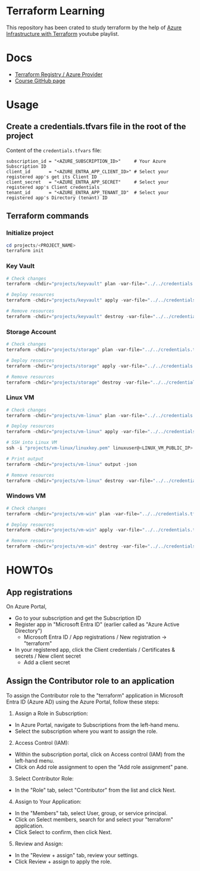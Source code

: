 # Terraform Learning

This repository has been crated to study terraform by the help of [Azure Infrastructure with Terraform](https://www.youtube.com/watch?v=lH3KT9RUEOA&list=PLLc2nQDXYMHowSZ4Lkq2jnZ0gsJL3ArAw) youtube playlist.

# Docs

- [Terraform Registry / Azure Provider](https://registry.terraform.io/providers/hashicorp/azurerm/latest/docs)
- [Course GitHub page](https://github.com/cloudxeus/terraform-azure)

# Usage

## Create a credentials.tfvars file in the root of the project

Content of the `credentials.tfvars` file:
```
subscription_id = "<AZURE_SUBSCRIPTION_ID>"     # Your Azure Subscription ID
client_id       = "<AZURE_ENTRA_APP_CLIENT_ID>" # Select your registered app's get its Client ID
client_secret   = "<AZURE_ENTRA_APP_SECRET"     # Select your registered app's Client credentials
tenant_id       = "<AZURE_ENTRA_APP_TENANT_ID"  # Select your registered app's Directory (tenant) ID
```

## Terraform commands

### Initialize project

```powershell
cd projects/<PROJECT_NAME>
terraform init
```

### Key Vault

```powershell
# Check changes
terraform -chdir="projects/keyvault" plan -var-file="../../credentials.tfvars" -out="keyvault.tfplan"

# Deploy resources
terraform -chdir="projects/keyvault" apply -var-file="../../credentials.tfvars" -auto-approve "keyvault.tfplan"

# Remove resources
terraform -chdir="projects/keyvault" destroy -var-file="../../credentials.tfvars" -auto-approve
```

### Storage Account

```powershell
# Check changes
terraform -chdir="projects/storage" plan -var-file="../../credentials.tfvars" -out="storage.tfplan"

# Deploy resources
terraform -chdir="projects/storage" apply -var-file="../../credentials.tfvars" -auto-approve "storage.tfplan"

# Remove resources
terraform -chdir="projects/storage" destroy -var-file="../../credentials.tfvars" -auto-approve
```

### Linux VM

```powershell
# Check changes
terraform -chdir="projects/vm-linux" plan -var-file="../../credentials.tfvars" -out="vm-linux.tfplan"

# Deploy resources
terraform -chdir="projects/vm-linux" apply -var-file="../../credentials.tfvars" -auto-approve "vm-linux.tfplan"

# SSH into Linux VM
ssh -i "projects/vm-linux/linuxkey.pem" linuxuser@<LINUX_VM_PUBLIC_IP>

# Print output
terraform -chdir="projects/vm-linux" output -json

# Remove resources
terraform -chdir="projects/vm-linux" destroy -var-file="../../credentials.tfvars" -auto-approve
```

### Windows VM

```powershell
# Check changes
terraform -chdir="projects/vm-win" plan -var-file="../../credentials.tfvars" -out="vm-win.tfplan"

# Deploy resources
terraform -chdir="projects/vm-win" apply -var-file="../../credentials.tfvars" -auto-approve "vm-win.tfplan"

# Remove resources
terraform -chdir="projects/vm-win" destroy -var-file="../../credentials.tfvars" -auto-approve
```

# HOWTOs

## App registrations

On Azure Portal,
- Go to your subscription and get the Subscription ID
- Register app in "Microsoft Entra ID" (earlier called as "Azure Active Directory")
  - Microsoft Entra ID / App registrations / New registration -> "terraform"
- In your registered app, click the Client credentials / Certificates & secrets / New client secret
  - Add a client secret

## Assign the Contributor role to an application 

To assign the Contributor role to the "terraform" application in Microsoft Entra ID (Azure AD) using the Azure Portal, follow these steps:

1. Assign a Role in Subscription:

- In Azure Portal, navigate to Subscriptions from the left-hand menu.
- Select the subscription where you want to assign the role.

2. Access Control (IAM):

- Within the subscription portal, click on Access control (IAM) from the left-hand menu.
- Click on Add role assignment to open the "Add role assignment" pane.

3. Select Contributor Role:

- In the "Role" tab, select "Contributor" from the list and click Next.

4. Assign to Your Application:

- In the "Members" tab, select User, group, or service principal.
- Click on Select members, search for and select your "terraform" application.
- Click Select to confirm, then click Next.

5. Review and Assign:

- In the "Review + assign" tab, review your settings.
- Click Review + assign to apply the role.